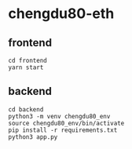 # chengdu80-eth

## frontend

```
cd frontend
yarn start
```

## backend

```
cd backend
python3 -m venv chengdu80_env
source chengdu80_env/bin/activate
pip install -r requirements.txt
python3 app.py
```
